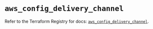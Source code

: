 # `aws_config_delivery_channel`

Refer to the Terraform Registry for docs: [`aws_config_delivery_channel`](https://registry.terraform.io/providers/hashicorp/aws/5.57.0/docs/resources/config_delivery_channel).

